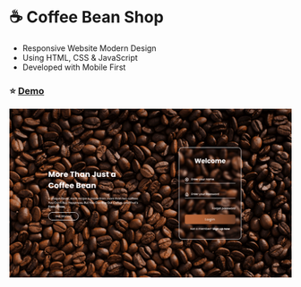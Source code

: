 # :coffee: Coffee Bean Shop

- Responsive Website Modern Design
- Using HTML, CSS & JavaScript
- Developed with Mobile First

### :star: [Demo](https://fakestandard.github.io/ui-coffee-shop-login-form/)

![COVER](./preview.png)

